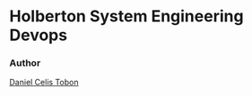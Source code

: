 # Holberton System Engineering Devops

### Author

[Daniel Celis Tobon](https://github.com/danicelistobon)
